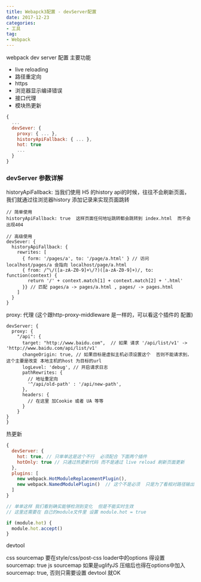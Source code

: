 ```yaml
---
title: Webapck3配置 - devServer配置
date: 2017-12-23
categories:
- 工具
tag: 
- Webpack
---
```


webpack dev server 配置
主要功能

- live reloading
- 路径重定向
- https
- 浏览器显示编译错误
- 接口代理
- 模块热更新

```js
{
  ...
  devSever: {
    proxy: { ... },
    historyApiFallback: { ... },
    hot: true
    ...
  }
}
```
<!-- more -->

### devServer 参数详解

historyApiFallback:  当我们使用 H5 的history api的时候，往往不会刷新页面，我们就通过往浏览器history 添加记录来实现页面跳转
```
// 简单使用
historyApiFallback: true  这样页面任何地址跳转都会跳转到 index.html  而不会出现404

// 高级使用
devSever: {
  historyApiFallback: {
    rewrites: [
      { form: '/pages/a', to: '/page/a.html' } // 访问 localhost/pages/a 会指向 localhost/page/a.html
      { from: /^\/([a-zA-Z0-9]+\/?)([a-zA-Z0-9]+)/, to: function(context) {
        return '/' + context.match[1] + context.match[2] + '.html'
      }} // 匹配 pages/a -> pages/a.html , pages/ -> pages.html
    ]
  }
}
```

proxy: 代理 (这个跟http-proxy-middleware 是一样的，可以看这个插件的 配置)

```
devServer: {
  proxy: {
    "/api": {
      target: "http://www.baidu.com",  // 如果 请求 '/api/list/v1' -> 'http://www.baidu.com/api/list/v1'
      changeOrigin: true, // 如果目标是虚拟主机必须设置这个  否则不能请求到，这个主要是改变 本地主机的host 为目标的url
      logLevel: 'debug', // 开启请求日志
      pathRewrites: {
        // 地址重定向
        '^/api/old-path' : '/api/new-path',
      },
      headers: {
        // 在这里 加Cookie 或者 UA 等等
      }
    }
}
}
```

热更新

```js
{
  devServer: {
    hot: true, // 只单单这是这个不行  必须配合 下面两个插件
    hotOnly: true // 只通过热更新代码 而不是通过 live reload 刷新页面更新
  },
  plugins: [
    new webpack.HotModuleReplacementPlugin(),
    new webpack.NamedModulePlugin()  // 这个不是必须  只是为了看相对路径输出
  ]
}

// 单单这样 我们看到确实能够检测到变化  但是不能实时生效
// 这里还需要在 自己的module文件里 设置 module.hot = true

if (module.hot) {
  module.hot.accept()
}
```

devtool

css sourcemap
  要在style/css/post-css loader中的options 得设置 sourcemap: true
js sourcemap
  如果是uglifyJS 压缩后也得在options中加入 sourcemap: true, 否则只需要设置 devtool 就OK